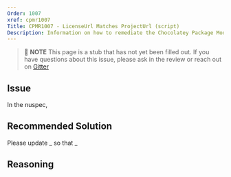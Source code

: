 ```yaml
---
Order: 1007
xref: cpmr1007
Title: CPMR1007 - LicenseUrl Matches ProjectUrl (script)
Description: Information on how to remediate the Chocolatey Package Moderation Rule 1007
---
```


> :memo: **NOTE** This page is a stub that has not yet been filled out. If you have questions about this issue, please ask in the review or reach out on [Gitter](https://gitter.im/chocolatey/chocolatey.org)

## Issue

In the nuspec,

## Recommended Solution

Please update _ so that _

## Reasoning
